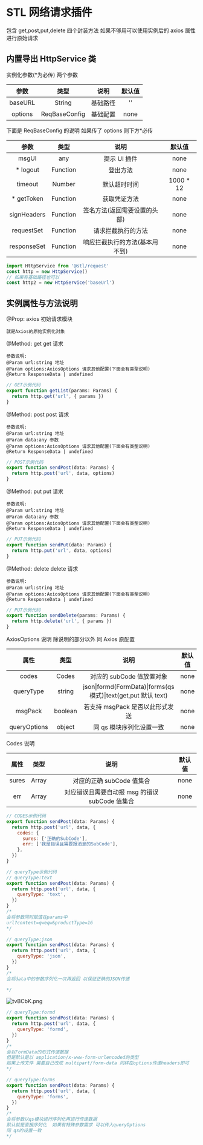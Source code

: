 
# STL 网络请求插件

包含 get,post,put,delete 四个封装方法
如果不够用可以使用实例后的 axios 属性进行原始请求

## 内置导出 HttpService 类

实例化参数(\*为必传) 两个参数

|  参数   |     类型      |   说明   | 默认值 |
| :-----: | :-----------: | :------: | :----: |
| baseURL |    String     | 基础路径 |   ''   |
| options | ReqBaseConfig | 基础配置 |  none  |

下面是 ReqBaseConfig 的说明 如果传了 options 则下方\*必传

|    参数     |   类型   |              说明              |   默认值   |
| :---------: | :------: | :----------------------------: | :--------: |
|    msgUI    |   any    |          提示 UI 插件          |    none    |
|  \* logout  | Function |            登出方法            |    none    |
|   timeout   |  Number  |          默认超时时间          | 1000 \* 12 |
| \* getToken | Function |          获取凭证方法          |    none    |
| signHeaders | Function |  签名方法(返回需要设置的头部)  |    none    |
| requestSet  | Function |       请求拦截执行的方法       |    none    |
| responseSet | Function | 响应拦截执行的方法(基本用不到) |    none    |

```js
import HttpService from '@stl/request'
const http = new HttpService()
// 如果有基础路径也可以
const http2 = new HttpService('baseUrl')
```

## 实例属性与方法说明

@Prop: axios 初始请求模块

```
就是Axios的原始实例化对象
```

@Method: get get 请求

```
参数说明:
@Param url:string 地址
@Param options:AxiosOptions 请求其他配置(下面会有类型说明)
@Return ResponseData | undefined
```

```js
// GET示例代码
export function getList(params: Params) {
  return http.get('url', { params })
}
```

@Method: post post 请求

```
参数说明:
@Param url:string 地址
@Param data:any 参数
@Param options:AxiosOptions 请求其他配置(下面会有类型说明)
@Return ResponseData | undefined
```

```js
// POST示例代码
export function sendPost(data: Params) {
  return http.post('url', data, options)
}
```

@Method: put put 请求

```
参数说明:
@Param url:string 地址
@Param data:any 参数
@Param options:AxiosOptions 请求其他配置(下面会有类型说明)
@Return ResponseData | undefined
```

```js
// PUT示例代码
export function sendPut(data: Params) {
  return http.put('url', data, options)
}
```

@Method: delete delete 请求

```
参数说明:
@Param url:string 地址
@Param options:AxiosOptions 请求其他配置(下面会有类型说明)
@Return ResponseData | undefined
```

```js
// PUT示例代码
export function sendDelete(params: Params) {
  return http.delete('url', { params })
}
```

AxiosOptions 说明 除说明的部分以外 同 Axios 原配置

|     属性     |  类型   |                                    说明                                    | 默认值 |
| :----------: | :-----: | :------------------------------------------------------------------------: | :----: |
|    codes     |  Codes  |                         对应的 subCode 值放置对象                          |  none  |
|  queryType   | string  | json&#124;formd(FormData)&#124;forms(qs 模式)&#124;text(get,put 默认 text) |  none  |
|   msgPack    | boolean |                      若支持 msgPack 是否以此形式发送                       |  none  |
| queryOptions | object  |                          同 qs 模块序列化设置一致                          |  none  |

Codes 说明

| 属性  |     类型      |                      说明                      | 默认值 |
| :---: | :-----------: | :--------------------------------------------: | :----: |
| sures | Array<String> |           对应的正确 subCode 值集合            |  none  |
|  err  | Array<String> | 对应错误且需要自动报 msg 的错误 subCode 值集合 |  none  |

```js
// CODES示例代码
export function sendPost(data: Params) {
  return http.post('url', data, {
    codes: {
      sures: ['正确的SubCode'],
      err: ['我是错误且需要报消息的SubCode'],
    },
  })
}
```

```js
// queryType示例代码
// queryType:text
export function sendPost(data: Params) {
  return http.post('url', data, {
    queryType: 'text',
  })
}
/*
会将参数同时赋值在params中
url?content=qweqw&productType=16
*/
```

```js
// queryType:json
export function sendPost(data: Params) {
  return http.post('url', data, {
    queryType: 'json',
  })
}
/*
会将data中的参数序列化一次再返回 以保证正确的JSON传递

*/
```

![tvBCbK.png](https://t1.picb.cc/uploads/2020/07/27/tvBCbK.png)

```js
// queryType:formd
export function sendPost(data: Params) {
  return http.post('url', data, {
    queryType: 'formd',
  })
}
/*
会以FormData的形式传递数据
但是默认是以 application/x-www-form-urlencoded的类型
如果上传文件 需要自己改成 multipart/form-data 同样在options传递headers即可
*/
```

```js
// queryType:forms
export function sendPost(data: Params) {
  return http.post('url', data, {
    queryType: 'forms',
  })
}
/*
会将参数以qs模块进行序列化再进行传递数据
默认就是直接序列化  如果有特殊参数需求 可以传入queryOptions
同 qs的设置一致
*/
```
